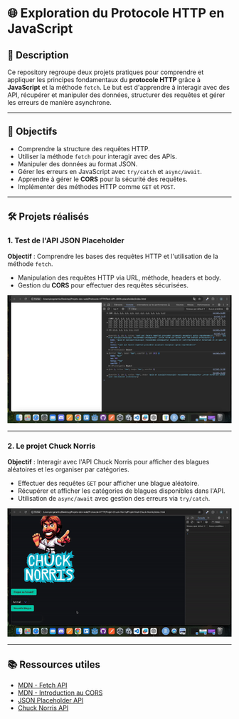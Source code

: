 # 🌐 Exploration du Protocole HTTP en JavaScript 

## 📜 Description 
Ce repository regroupe deux projets pratiques pour comprendre et appliquer les principes fondamentaux du **protocole HTTP** grâce à **JavaScript** et la méthode `fetch`. Le but est d'apprendre à interagir avec des API, récupérer et manipuler des données, structurer des requêtes et gérer les erreurs de manière asynchrone.

---

## 🎯 Objectifs 
- Comprendre la structure des requêtes HTTP.
- Utiliser la méthode `fetch` pour interagir avec des APIs.
- Manipuler des données au format JSON.
- Gérer les erreurs en JavaScript avec `try/catch` et `async/await`.
- Apprendre à gérer le **CORS** pour la sécurité des requêtes.
- Implémenter des méthodes HTTP comme `GET` et `POST`.

---

## 🛠️ Projets réalisés 

### 1. Test de l'API JSON Placeholder
**Objectif** : Comprendre les bases des requêtes HTTP et l'utilisation de la méthode `fetch`.
- Manipulation des requêtes HTTP via URL, méthode, headers et body.
- Gestion du **CORS** pour effectuer des requêtes sécurisées.

![API-JSON](https://github.com/Sweetyamnesia/Protocole-HTTP/blob/main/API-JSON.jpg?raw=true)

---

### 2. Le projet Chuck Norris
**Objectif** : Interagir avec l'API Chuck Norris pour afficher des blagues aléatoires et les organiser par catégories.
- Effectuer des requêtes `GET` pour afficher une blague aléatoire.
- Récupérer et afficher les catégories de blagues disponibles dans l'API.
- Utilisation de `async/await` avec gestion des erreurs via `try/catch`.

![Projet-chuck-norris](https://github.com/Sweetyamnesia/Protocole-HTTP/blob/main/Projet-chuck-norris-ezgif.com-video-to-gif-converter.gif?raw=true)

---

## 📚 Ressources utiles 
- [MDN - Fetch API](https://developer.mozilla.org/fr/docs/Web/API/Fetch_API)
- [MDN - Introduction au CORS](https://developer.mozilla.org/fr/docs/Web/HTTP/CORS)
- [JSON Placeholder API](https://jsonplaceholder.typicode.com/)
- [Chuck Norris API](https://api.chucknorris.io/)
